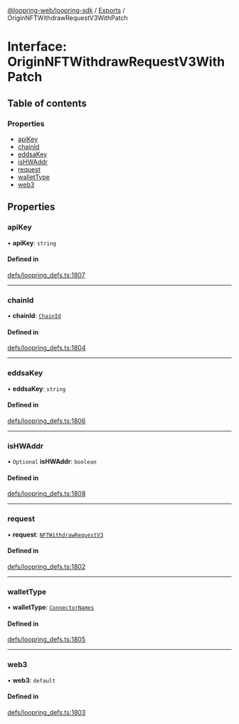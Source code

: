[@loopring-web/loopring-sdk](../README.md) / [Exports](../modules.md) / OriginNFTWithdrawRequestV3WithPatch

# Interface: OriginNFTWithdrawRequestV3WithPatch

## Table of contents

### Properties

- [apiKey](OriginNFTWithdrawRequestV3WithPatch.md#apikey)
- [chainId](OriginNFTWithdrawRequestV3WithPatch.md#chainid)
- [eddsaKey](OriginNFTWithdrawRequestV3WithPatch.md#eddsakey)
- [isHWAddr](OriginNFTWithdrawRequestV3WithPatch.md#ishwaddr)
- [request](OriginNFTWithdrawRequestV3WithPatch.md#request)
- [walletType](OriginNFTWithdrawRequestV3WithPatch.md#wallettype)
- [web3](OriginNFTWithdrawRequestV3WithPatch.md#web3)

## Properties

### apiKey

• **apiKey**: `string`

#### Defined in

[defs/loopring_defs.ts:1807](https://github.com/Loopring/loopring_sdk/blob/ee2acc4/src/defs/loopring_defs.ts#L1807)

___

### chainId

• **chainId**: [`ChainId`](../enums/ChainId.md)

#### Defined in

[defs/loopring_defs.ts:1804](https://github.com/Loopring/loopring_sdk/blob/ee2acc4/src/defs/loopring_defs.ts#L1804)

___

### eddsaKey

• **eddsaKey**: `string`

#### Defined in

[defs/loopring_defs.ts:1806](https://github.com/Loopring/loopring_sdk/blob/ee2acc4/src/defs/loopring_defs.ts#L1806)

___

### isHWAddr

• `Optional` **isHWAddr**: `boolean`

#### Defined in

[defs/loopring_defs.ts:1808](https://github.com/Loopring/loopring_sdk/blob/ee2acc4/src/defs/loopring_defs.ts#L1808)

___

### request

• **request**: [`NFTWithdrawRequestV3`](NFTWithdrawRequestV3.md)

#### Defined in

[defs/loopring_defs.ts:1802](https://github.com/Loopring/loopring_sdk/blob/ee2acc4/src/defs/loopring_defs.ts#L1802)

___

### walletType

• **walletType**: [`ConnectorNames`](../enums/ConnectorNames.md)

#### Defined in

[defs/loopring_defs.ts:1805](https://github.com/Loopring/loopring_sdk/blob/ee2acc4/src/defs/loopring_defs.ts#L1805)

___

### web3

• **web3**: `default`

#### Defined in

[defs/loopring_defs.ts:1803](https://github.com/Loopring/loopring_sdk/blob/ee2acc4/src/defs/loopring_defs.ts#L1803)
